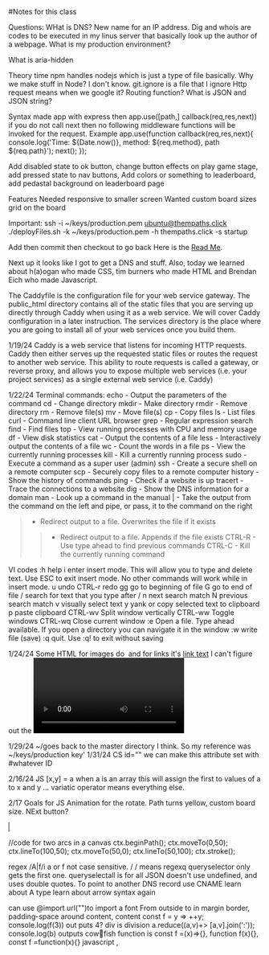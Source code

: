 #Notes for this class

Questions:
WHat is DNS? New name for an IP address. 
Dig and whois are codes to be executed in my linus server that basically look up the author of a webpage.
What is my production environment?

What is aria-hidden

Theory time npm handles nodejs which is just a type of file basically. Why we make stuff in Node? I don't know.
git.ignore is a file that I ignore
Http request means when we google it? Routing function?
What is JSON and JSON string?

Syntax made app with express then app.use([path,] callback(req,res,next))
if you do not call next then no following middleware functions will be invoked for the request.
Example app.use(function callback(req,res,next){
console.log('Time: ${Date.now()}, method: ${req.method}, path ${req.path}');
next();
});

Add disabled state to ok button, change button effects on play game stage, add pressed state to nav buttons, Add colors or something to leaderboard, add pedastal background on leaderboard page


Features
Needed
responsive to smaller screen
Wanted
custom board sizes
grid on the board



Important:
ssh -i ~/keys/production.pem ubuntu@thempaths.click
./deployFiles.sh -k ~/keys/production.pem -h thempaths.click -s startup

Add then commit then checkout to go back
Here is the [Read Me](https://github.com/arftonlum/Startup/blob/120faff65610e42ff73fcddaa14e411d22b16a56/README.md).

Next up it looks like I got to get a DNS and stuff. Also, today we learned about h(a)ogan who made CSS, tim burners who made HTML and Brendan Eich who made Javascript.

The Caddyfile is the configuration file for your web service gateway. The public_html directory contains all of the static files that you are serving up directly through Caddy when using it as a web service. We will cover Caddy configuration in a later instruction. The services directory is the place where you are going to install all of your web services once you build them.

1/19/24 Caddy is a web service that listens for incoming HTTP requests. Caddy then either serves up the requested static files or routes the request to another web service. This ability to route requests is called a gateway, or reverse proxy, and allows you to expose multiple web services (i.e. your project services) as a single external web service (i.e. Caddy)

1/22/24
Terminal commands:
echo - Output the parameters of the command
cd - Change directory
mkdir - Make directory
rmdir - Remove directory
rm - Remove file(s)
mv - Move file(s)
cp - Copy files
ls - List files
curl - Command line client URL browser
grep - Regular expression search
find - Find files
top - View running processes with CPU and memory usage
df - View disk statistics
cat - Output the contents of a file
less - Interactively output the contents of a file
wc - Count the words in a file
ps - View the currently running processes
kill - Kill a currently running process
sudo - Execute a command as a super user (admin)
ssh - Create a secure shell on a remote computer
scp - Securely copy files to a remote computer
history - Show the history of commands
ping - Check if a website is up
tracert - Trace the connections to a website
dig - Show the DNS information for a domain
man - Look up a command in the manual
| - Take the output from the command on the left and pipe, or pass, it to the command on the right
> - Redirect output to a file. Overwrites the file if it exists
>> - Redirect output to a file. Appends if the file exists
CTRL-R - Use type ahead to find previous commands
CTRL-C - Kill the currently running command

VI codes
:h	help
i	enter insert mode. This will allow you to type and delete text. Use ESC to exit insert mode. No other commands will work while in insert mode.
u	undo
CTRL-r	redo
gg	go to beginning of file
G	go to end of file
/	search for text that you type after /
n	next search match
N	previous search match
v	visually select text
y	yank or copy selected text to clipboard
p	paste clipboard
CTRL-wv	Split window vertically
CTRL-ww	Toggle windows
CTRL-wq	Close current window
:e	Open a file. Type ahead available. If you open a directory you can navigate it in the window
:w	write file (save)
:q	quit. Use :q! to exit without saving

1/24/24
Some HTML
for images do <img src ="" alt="" width=""> and for links it's <a href= "">link text</a>
I can't figure out the <video> tag, but I found that people online recommend the iframe tag instead. So maybe that is something I should look into. Inputs are really cool and I wish I had learned those previously.
I am gonna do some HTML stuff later.
MOre HTML
form method="get" Default. Appends the form-data to the URL in name/value pairs: URL?name=value&name=value I guess this will give me the information to use on the next page. See login in html

1/29/24
~/goes back to the master directory I think. So my reference was ~/keys/production key'
1/31/24
CS id="" we can make this attribute set with #whatever ID

2/16/24
JS
[x,y] = a when a is an array this will assign the first to values of a to x and y
... variatic operator means everything else.

2/17
Goals for JS
Animation for the rotate. Path turns yellow, custom board size. NExt button?

<canvas id="myCanvas" width="100" height="100" style="border:1px solid grey"></canvas>

<script>
const c = document.getElementById("boardofthegame");
const ctx = c.getContext("2d");
ctx.beginPath();
ctx.arc(0, 0, 50, 0, .5*Math.PI);
ctx.stroke();
ctx.beginPath();
ctx.arc(100,100,50,Math.PI,1.5*Math.PI);
ctx.strokeStyle="green";
ctx.stroke();
</script> 
//code for two arcs in a canvas
ctx.beginPath();
ctx.moveTo(0,50);
ctx.lineTo(100,50);
ctx.moveTo(50,0);
ctx.lineTo(50,100);
ctx.stroke();

regex /A|f/i a or f not case sensitive. / / means regexq
queryselector only gets the first one. queryselectall is for all
JSON doesn't use undefined, and uses double quotes. 
To point to another DNS record use CNAME learn about A type
learn about arrow syntax again

can use @import url("")to import a font
From outside to in margin border, padding-space around content, content
const f = y => ++y; console.log(f(3)) out puts 4? div is division
a.reduce((a,v)+> [a,v].join(':')); console.log(b) outputs cow:rat:fish
function is const f =(x)=>{}, function f(x){}, const f =function(x){}
javascript <script></script>, <script src='main.js'/>, <div onclick='1+1'/>
Valid JSON {"x":3}
console command that makes a script executable chmod +x deploy.sh

p= promise(set timeout, console.log taco, resolve true)
consle log burger
p, .then result -shake, catch-salad, finally-noodles
console log fries
burger, fries taco, shake, noodles never throws an error so no salad

a= async(return new promise(set timeout-console log D resolve true))
try(consolelog('a')), await a, console log ('b')
catch(e)(cosnole log C)
ADB

.text{
    width: 100%;
    background-color: #ffffff60;
    flex: 1;
  display: flex;
  flex-direction: column;
  align-items: center;
}
.players{}
.player-name{
  font-weight: bold;
  text-decoration: none;
}
#boardofthegame{
  background-color: white;
}

Dom textcontent Sets the child text for the an element, object is {n:1}
127.0.0.1 localhost always
DNS record types A/AAAA Address- specific IP Addresses IPV4/IPV6
CNAME Canonical Name. Alias. NS- NAme Server- Authority for queries and proof of ownership
TEXT- Metadata Used for policies and verification
SOA- Start of Authority- propogation of information

3/1/24
Node.js and stuff
cYou can execute a line of JavaScript with Node.js from your console with the -e parameter.
Use different URL paths in the browser and note that it will echo the HTTP method and path back in the document. You can kill the process by pressing CTRL-C in the console.

Note that you can also start up Node and execute the index.js code directly in VS Code. To do this open index.js in VS Code and press the 'F5' key. This should ask you what program you want to run. Select node.js. This starts up Node.js with the index.js file, but also attaches a debugger so that you can set breakpoints in the code and step through each line of code.

⚠ Make sure you complete the above steps. For the rest of the course you will be executing your code using Node.js to run your backend code and serve up your frontend code to the browser. This means you will no longer be using the VS Code Live Server extension to serve your frontend code in the browser.???? I don't think I did somethning right

Curl makes request like Chrome does
echo
Your web service, Caddy, is listening on ports 80 and 443. When Caddy gets a request on port 80, it automatically redirects the request to port 443 so that a secure connection is used. When Caddy gets a request on port 443 it examines the path provided in the HTTP request (as defined by the URL) and if the path matches a static file, it reads the file off disk and returns it. If the HTTP path matches one of the definitions it has for a gateway service, Caddy makes a connection on that service's port (e.g. 3000 or 4000) and passes the request to the service.
when do I choose ports? cannot use port 3000 for your startup service. Instead you use port 4000 for your startup service. It does not matter what high range port you use. It only matters that you are consistent and that they are only used by one service.
TTL
HTTP-request
Where would I put a fetch request?
When am I serializing stuff?

Endpoint design- grammatical, readable, simple, documented
So messy
daemon

3/13/24
Data Services

3/25/24
OWASP- OPen Worldwide Application Security Project
You have some blame when you code lazy. It is not just about money it is also security and lives.
Broken Access Control